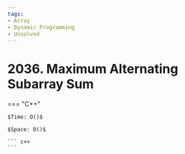 ```yaml
---
tags:
- Array
- Dynamic Programming
- Unsolved
---
```



# 2036. Maximum Alternating Subarray Sum

=== "C++"

    $Time: O()$

    $Space: O()$

    ``` c++
    ```
